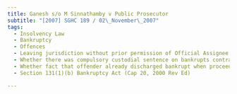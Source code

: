 ```yaml
---
title: Ganesh s/o M Sinnathamby v Public Prosecutor 
subtitle: "[2007] SGHC 189 / 02\_November\_2007"
tags:
  - Insolvency Law
  - Bankruptcy
  - Offences
  - Leaving jurisdiction without prior permission of Official Assignee
  - Whether there was compulsory custodial sentence on bankrupts contravening travel restrictions
  - Whether fact that offender already discharged bankrupt when proceedings commenced against him warranting departure from normal sentencing tariff
  - Section 131(1)(b) Bankruptcy Act (Cap 20, 2000 Rev Ed)

---
```


